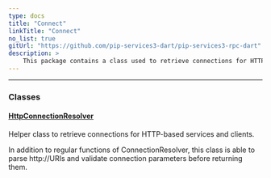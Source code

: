 ```yaml
---
type: docs
title: "Connect"
linkTitle: "Connect"
no_list: true
gitUrl: "https://github.com/pip-services3-dart/pip-services3-rpc-dart"
description: >
    This package contains a class used to retrieve connections for HTTP-based services and clients.
---
```

---

<div class="module-body"> 

### Classes

#### [HttpConnectionResolver](http_connection_resolver)
Helper class to retrieve connections for HTTP-based services and clients.

In addition to regular functions of ConnectionResolver, this class is able to parse http://URIs
and validate connection parameters before returning them.

</div>
